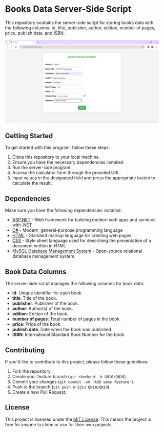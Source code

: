 # Books Data Server-Side Script

This repository contains the server-side script for storing books data with the following columns: id, title, publisher, author, edition, number of pages, price, publish date, and ISBN.

![Books Data Form](Books-Data-Form.png)

## Getting Started

To get started with this program, follow these steps:

1. Clone this repository to your local machine.
2. Ensure you have the necessary dependencies installed.
3. Run the server-side program.
4. Access the calculator form through the provided URL.
5. Input values in the designated field and press the appropriate button to calculate the result.

## Dependencies

Make sure you have the following dependencies installed:

- [ASP.NET](https://dotnet.microsoft.com/apps/aspnet) - Web framework for building modern web apps and services with .NET
- [C#](https://docs.microsoft.com/en-us/dotnet/csharp/) - Modern, general-purpose programming language
- [HTML](https://developer.mozilla.org/en-US/docs/Web/HTML) - Standard markup language for creating web pages
- [CSS](https://developer.mozilla.org/en-US/docs/Web/CSS) - Style sheet language used for describing the presentation of a document written in HTML
- [MySQL Database Management System](https://www.mysql.com/) - Open-source relational database management system.

## Book Data Columns

The server-side script manages the following columns for book data:

- **id**: Unique identifier for each book.
- **title**: Title of the book.
- **publisher**: Publisher of the book.
- **author**: Author(s) of the book.
- **edition**: Edition of the book.
- **number of pages**: Total number of pages in the book.
- **price**: Price of the book.
- **publish date**: Date when the book was published.
- **ISBN**: International Standard Book Number for the book.

## Contributing

If you'd like to contribute to this project, please follow these guidelines:

1. Fork the repository.
2. Create your feature branch (`git checkout -b QN10/QN10`).
3. Commit your changes (`git commit -am 'Add some feature'`).
4. Push to the branch (`git push origin QN10/QN10`).
5. Create a new Pull Request.

## License

This project is licensed under the [MIT License](MIT-LICENSE). This means the project is free for anyone to clone or use for their own projects.

